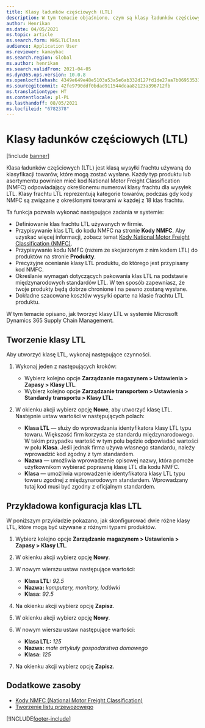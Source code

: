 ```yaml
---
title: Klasy ładunków częściowych (LTL)
description: W tym temacie objaśniono, czym są klasy ładunków częściowych (LTL) i jak je skonfigurować w systemie Microsoft Dynamics 365 Supply Chain Management.
author: Henrikan
ms.date: 04/05/2021
ms.topic: article
ms.search.form: WHSLTLClass
audience: Application User
ms.reviewer: kamaybac
ms.search.region: Global
ms.author: henrikan
ms.search.validFrom: 2021-04-05
ms.dyn365.ops.version: 10.0.8
ms.openlocfilehash: 4349e649e48e5103a53a5e6ab332d127fd1de27aa7b06953533198d3928d250a
ms.sourcegitcommit: 42fe9790ddf0bdad911544deaa82123a396712fb
ms.translationtype: HT
ms.contentlocale: pl-PL
ms.lasthandoff: 08/05/2021
ms.locfileid: "6782378"
---
```

# <a name="less-than-truckload-ltl-classes"></a>Klasy ładunków częściowych (LTL)

[!include [banner](../includes/banner.md)]

Klasa ładunków częściowych (LTL) jest klasą wysyłki frachtu używaną do klasyfikacji towarów, które mogą zostać wysłane. Każdy typ produktu lub asortymentu powinien mieć kod National Motor Freight Classification (NMFC) odpowiadający określonemu numerowi klasy frachtu dla wysyłek LTL. Klasy frachtu LTL reprezentują kategorie towarów, podczas gdy kody NMFC są związane z określonymi towarami w każdej z 18 klas frachtu.

Ta funkcja pozwala wykonać następujące zadania w systemie:

- Definiowanie klas frachtu LTL używanych w firmie.
- Przypisywanie klas LTL do kodu NMFC na stronie **Kody NMFC**. Aby uzyskać więcej informacji, zobacz temat [Kody National Motor Freight Classification (NMFC)](nmfc-codes.md).
- Przypisywanie kodu NMFC (razem ze skojarzonym z nim kodem LTL) do produktów na stronie **Produkty**.
- Precyzyjne ocenianie klasy LTL produktu, do którego jest przypisany kod NMFC.
- Określanie wymagań dotyczących pakowania klas LTL na podstawie międzynarodowych standardów LTL. W ten sposób zapewniasz, że twoje produkty będą dobrze chronione i na pewno zostaną wysłane.
- Dokładne szacowane kosztów wysyłki oparte na klasie frachtu LTL produktu.

W tym temacie opisano, jak tworzyć klasy LTL w systemie Microsoft Dynamics 365 Supply Chain Management.

## <a name="create-an-ltl-class"></a>Tworzenie klasy LTL

Aby utworzyć klasę LTL, wykonaj następujące czynności.

1. Wykonaj jeden z następujących kroków:

    - Wybierz kolejno opcje **Zarządzanie magazynem \> Ustawienia \> Zapasy \> Klasy LTL**.
    - Wybierz kolejno opcje **Zarządzanie transportem \> Ustawienia \> Standardy transportu \> Klasy LTL**.

2. W okienku akcji wybierz opcję **Nowe**, aby utworzyć klasę LTL. Następnie ustaw wartości w następujących polach:

    - **Klasa LTL** — służy do wprowadzania identyfikatora klasy LTL typu towaru. Większość firm korzysta ze standardu międzynarodowego. W takim przypadku wartość w tym polu będzie odpowiadać wartości w polu **Klasa**. Jeśli jednak firma używa własnego standardu, należy wprowadzić kod zgodny z tym standardem.
    - **Nazwa** — umożliwia wprowadzenie opisowej nazwy, która pomoże użytkownikom wybierać poprawną klasę LTL dla kodu NMFC.
    - **Klasa** — umożliwia wprowadzenie identyfikatora klasy LTL typu towaru zgodnej z międzynarodowym standardem. Wprowadzany tutaj kod musi być zgodny z oficjalnym standardem.

## <a name="example-set-up-ltl-classes"></a>Przykładowa konfiguracja klas LTL

W poniższym przykładzie pokazano, jak skonfigurować dwie różne klasy LTL, które mogą być używane z różnymi typami produktów.

1. Wybierz kolejno opcje **Zarządzanie magazynem \> Ustawienia \> Zapasy \> Klasy LTL**.
1. W okienku akcji wybierz opcję **Nowy**.
1. W nowym wierszu ustaw następujące wartości:

    - **Klasa LTL:** *92.5*
    - **Nazwa:** *komputery, monitory, lodówki*
    - **Klasa:** *92.5*

1. Na okienku akcji wybierz opcję **Zapisz**.
1. W okienku akcji wybierz opcję **Nowy**.
1. W nowym wierszu ustaw następujące wartości:

    - **Klasa LTL:** *125*
    - **Nazwa:** *małe artykuły gospodarstwa domowego*
    - **Klasa:** *125*

1. Na okienku akcji wybierz opcję **Zapisz**.

## <a name="additional-resources"></a>Dodatkowe zasoby

- [Kody NMFC (National Motor Freight Classification)](nmfc-codes.md)
- [Tworzenie listu przewozowego](create-bill-of-lading.md)

[!INCLUDE[footer-include](../../includes/footer-banner.md)]
